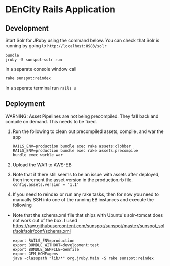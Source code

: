 # DEnCity Rails Application

## Development

Start Solr for JRuby using the command below.  You can check that Solr is running by going to `http://localhost:8983/solr`

```
bundle
jruby -S sunspot-solr run
```

In a separate console window call

```
rake sunspot:reindex
```



In a seperate terminal run `rails s`

## Deployment

WARNING:  Asset Pipelines are not being precompiled.  They fall back and compile on
demand.  This needs to be fixed.

1. Run the following to clean out precompiled assets, compile, and war the app
 
    ```
    RAILS_ENV=production bundle exec rake assets:clobber
    RAILS_ENV=production bundle exec rake assets:precompile
    bundle exec warble war
    ```

1. Upload the WAR to AWS-EB
1. Note that if there still seems to be an issue with assets after deployed, then increment the asset version in the
production.rb file.  `config.assets.version = '1.1'`
1. If you need to reindex or run any rake tasks, then for now you need to manually SSH into one of the running EB instances
and execute the following
  * Note that the schema.xml file that ships with Ubuntu's solr-tomcat does not work out of the box. I used https://raw.githubusercontent.com/sunspot/sunspot/master/sunspot_solr/solr/solr/conf/schema.xml

    ```
    export RAILS_ENV=production
    export BUNDLE_WITHOUT=development:test
    export BUNDLE_GEMFILE=Gemfile
    export GEM_HOME=gems
    java -classpath "lib/*" org.jruby.Main -S rake sunspot:reindex
    ```
